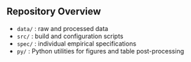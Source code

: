 ## Repository Overview

- `data/`           : raw and processed data
- `src/`            : build and configuration scripts
- `spec/`           : individual empirical specifications
- `py/`             : Python utilities for figures and table post-processing
